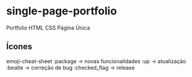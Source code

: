 # single-page-portfolio
 Portfolio HTML CSS Página Única

## Ícones
emoji-cheat-sheet
:package        -> novas funcionalidades
:up             -> atualização
:beatle         -> correção de bug
:checked_flag   -> release